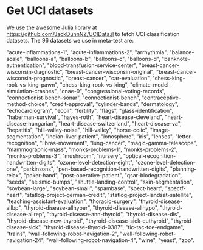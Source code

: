 # Get UCI datasets

We use the awesome Julia library at <https://github.com/JackDunnNZ/UCIData.jl> to fetch UCI classification datasets. The 96 datasets we use in meta-test are:

"acute-inflammations-1", "acute-inflammations-2", "arrhythmia", "balance-scale", "balloons-a", "balloons-b", "balloons-c", "balloons-d", "banknote-authentication", "blood-transfusion-service-center", "breast-cancer-wisconsin-diagnostic", "breast-cancer-wisconsin-original", "breast-cancer-wisconsin-prognostic", "breast-cancer", "car-evaluation", "chess-king-rook-vs-king-pawn", "chess-king-rook-vs-king", "climate-model-simulation-crashes", "cnae-9", "congressional-voting-records", "connectionist-bench-sonar", "connectionist-bench", "contraceptive-method-choice", "credit-approval", "cylinder-bands", "dermatology", "echocardiogram", "ecoli", "fertility", "flags", "glass-identification", "haberman-survival", "hayes-roth", "heart-disease-cleveland", "heart-disease-hungarian", "heart-disease-switzerland", "heart-disease-va", "hepatitis", "hill-valley-noise", "hill-valley", "horse-colic", "image-segmentation", "indian-liver-patient", "ionosphere", "iris", "lenses", "letter-recognition", "libras-movement", "lung-cancer", "magic-gamma-telescope", "mammographic-mass", "monks-problems-1", "monks-problems-2", "monks-problems-3", "mushroom", "nursery", "optical-recognition-handwritten-digits", "ozone-level-detection-eight", "ozone-level-detection-one", "parkinsons", "pen-based-recognition-handwritten-digits", "planning-relax", "poker-hand", "post-operative-patient", "qsar-biodegradation", "seeds", "seismic-bumps", "shuttle-landing-control", "skin-segmentation", "soybean-large", "soybean-small", "spambase", "spect-heart", "spectf-heart", "statlog-project-german-credit", "statlog-project-landsat-satellite", "teaching-assistant-evaluation", "thoracic-surgery", "thyroid-disease-allbp", "thyroid-disease-allhyper", "thyroid-disease-allhypo", "thyroid-disease-allrep", "thyroid-disease-ann-thyroid", "thyroid-disease-dis", "thyroid-disease-new-thyroid", "thyroid-disease-sick-euthyroid", "thyroid-disease-sick", "thyroid-disease-thyroid-0387", "tic-tac-toe-endgame", "trains", "wall-following-robot-navigation-2", "wall-following-robot-navigation-24", "wall-following-robot-navigation-4", "wine", "yeast", "zoo".
